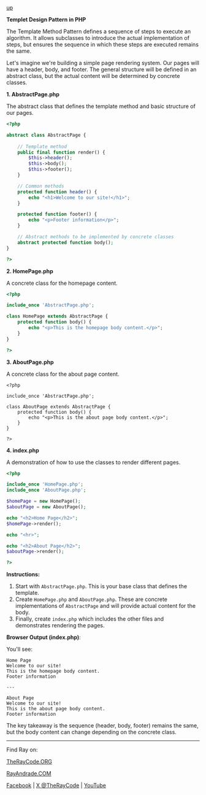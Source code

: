 [up](../README.md)


**Templet Design Pattern in PHP**

The Template Method Pattern defines a sequence of steps to execute an algorithm. It allows subclasses to introduce the actual implementation of steps, but ensures the sequence in which these steps are executed remains the same.

Let's imagine we're building a simple page rendering system. Our pages will have a header, body, and footer. The general structure will be defined in an abstract class, but the actual content will be determined by concrete classes.

**1. AbstractPage.php**

The abstract class that defines the template method and basic structure of our pages.

```php
<?php

abstract class AbstractPage {
    
    // Template method
    public final function render() {
        $this->header();
        $this->body();
        $this->footer();
    }

    // Common methods
    protected function header() {
        echo "<h1>Welcome to our site!</h1>";
    }

    protected function footer() {
        echo "<p>Footer information</p>";
    }

    // Abstract methods to be implemented by concrete classes
    abstract protected function body();
}

?>
```

**2. HomePage.php**

A concrete class for the homepage content.

```php
<?php

include_once 'AbstractPage.php';

class HomePage extends AbstractPage {
    protected function body() {
        echo "<p>This is the homepage body content.</p>";
    }
}

?>
```

**3. AboutPage.php**

A concrete class for the about page content.

```phpphp
<?php

include_once 'AbstractPage.php';

class AboutPage extends AbstractPage {
    protected function body() {
        echo "<p>This is the about page body content.</p>";
    }
}

?>
```

**4. index.php**

A demonstration of how to use the classes to render different pages.

```php
<?php

include_once 'HomePage.php';
include_once 'AboutPage.php';

$homePage = new HomePage();
$aboutPage = new AboutPage();

echo "<h2>Home Page</h2>";
$homePage->render();

echo "<hr>";

echo "<h2>About Page</h2>";
$aboutPage->render();

?>
```

**Instructions:**

1. Start with `AbstractPage.php`. This is your base class that defines the template.
2. Create `HomePage.php` and `AboutPage.php`. These are concrete implementations of `AbstractPage` and will provide actual content for the body.
3. Finally, create `index.php` which includes the other files and demonstrates rendering the pages.

**Browser Output (index.php)**:

You'll see:
```
Home Page
Welcome to our site!
This is the homepage body content.
Footer information

---

About Page
Welcome to our site!
This is the about page body content.
Footer information
```

The key takeaway is the sequence (header, body, footer) remains the same, but the body content can change depending on the concrete class.

----------------------------------------------------------------------------------------------------

Find Ray on:

[TheRayCode.ORG](https://www.TheRayCode.org)

[RayAndrade.COM](https://www.RayAndrade.com)

[Facebook](https://www.facebook.com/TheRayCode/) | [X @TheRayCode](https://www.x.com/TheRayCode/) | [YouTube](https://www.youtube.com/TheRayCode/)


